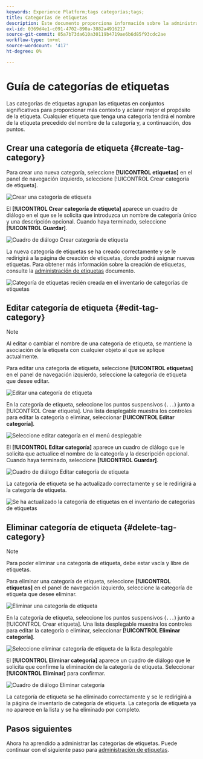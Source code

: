 ```yaml
---
keywords: Experience Platform;tags categorías;tags;
title: Categorías de etiquetas
description: Este documento proporciona información sobre la administración de categorías de etiquetas unificadas en Adobe Experience Cloud
exl-id: 0369d4e1-c091-4702-890a-3882a4916217
source-git-commit: 05a7b73da610a30119b4719ae6b6d85f93cdc2ae
workflow-type: tm+mt
source-wordcount: '417'
ht-degree: 0%

---
```


# Guía de categorías de etiquetas

Las categorías de etiquetas agrupan las etiquetas en conjuntos significativos para proporcionar más contexto y aclarar mejor el propósito de la etiqueta. Cualquier etiqueta que tenga una categoría tendrá el nombre de la etiqueta precedido del nombre de la categoría y, a continuación, dos puntos.

## Crear una categoría de etiqueta {#create-tag-category}

Para crear una nueva categoría, seleccione **[!UICONTROL etiquetas]** en el panel de navegación izquierdo, seleccione [!UICONTROL Crear categoría de etiqueta].

![Crear una categoría de etiqueta](./images/create-tag-category.png)

El **[!UICONTROL Crear categoría de etiqueta]** aparece un cuadro de diálogo en el que se le solicita que introduzca un nombre de categoría único y una descripción opcional. Cuando haya terminado, seleccione **[!UICONTROL Guardar]**.

![Cuadro de diálogo Crear categoría de etiqueta](./images/create-tag-category-dialog.png)

La nueva categoría de etiquetas se ha creado correctamente y se le redirigirá a la página de creación de etiquetas, donde podrá asignar nuevas etiquetas. Para obtener más información sobre la creación de etiquetas, consulte la [administración de etiquetas](./managing-tags.md#create-a-tag-create-tag) documento.

![Categoría de etiquetas recién creada en el inventario de categorías de etiquetas](./images/new-tag-cateogry-listed.png)

## Editar categoría de etiqueta {#edit-tag-category}

>[!NOTE]
>
>Al editar o cambiar el nombre de una categoría de etiqueta, se mantiene la asociación de la etiqueta con cualquier objeto al que se aplique actualmente.

Para editar una categoría de etiqueta, seleccione **[!UICONTROL etiquetas]** en el panel de navegación izquierdo, seleccione la categoría de etiqueta que desee editar.

![Editar una categoría de etiqueta](./images/edit-tag-category.png)

En la categoría de etiqueta, seleccione los puntos suspensivos (`...`) junto a [!UICONTROL Crear etiqueta]. Una lista desplegable muestra los controles para editar la categoría o eliminar, seleccionar **[!UICONTROL Editar categoría]**.

![Seleccione editar categoría en el menú desplegable](./images/select-edit-tag-category.png)

El **[!UICONTROL Editar categoría]** aparece un cuadro de diálogo que le solicita que actualice el nombre de la categoría y la descripción opcional. Cuando haya terminado, seleccione **[!UICONTROL Guardar]**.

![Cuadro de diálogo Editar categoría de etiqueta](./images/edit-category-dialog.png)

La categoría de etiqueta se ha actualizado correctamente y se le redirigirá a la categoría de etiqueta.

![Se ha actualizado la categoría de etiquetas en el inventario de categorías de etiquetas](./images/updated-tag-category.png)

## Eliminar categoría de etiqueta {#delete-tag-category}

>[!NOTE]
>
>Para poder eliminar una categoría de etiqueta, debe estar vacía y libre de etiquetas.

Para eliminar una categoría de etiqueta, seleccione **[!UICONTROL etiquetas]** en el panel de navegación izquierdo, seleccione la categoría de etiqueta que desee eliminar.

![Eliminar una categoría de etiqueta](./images/edit-tag-category.png)

En la categoría de etiqueta, seleccione los puntos suspensivos (`...`) junto a [!UICONTROL Crear etiqueta]. Una lista desplegable muestra los controles para editar la categoría o eliminar, seleccionar **[!UICONTROL Eliminar categoría]**.

![Seleccione eliminar categoría de etiqueta de la lista desplegable](./images/select-delete-tag-category.png)

El **[!UICONTROL Eliminar categoría]** aparece un cuadro de diálogo que le solicita que confirme la eliminación de la categoría de etiqueta. Seleccionar **[!UICONTROL Eliminar]** para confirmar.

![Cuadro de diálogo Eliminar categoría](./images/delete-category-dialog.png)

La categoría de etiqueta se ha eliminado correctamente y se le redirigirá a la página de inventario de categoría de etiqueta. La categoría de etiqueta ya no aparece en la lista y se ha eliminado por completo.

## Pasos siguientes

Ahora ha aprendido a administrar las categorías de etiquetas. Puede continuar con el siguiente paso para [administración de etiquetas](./managing-tags.md).
